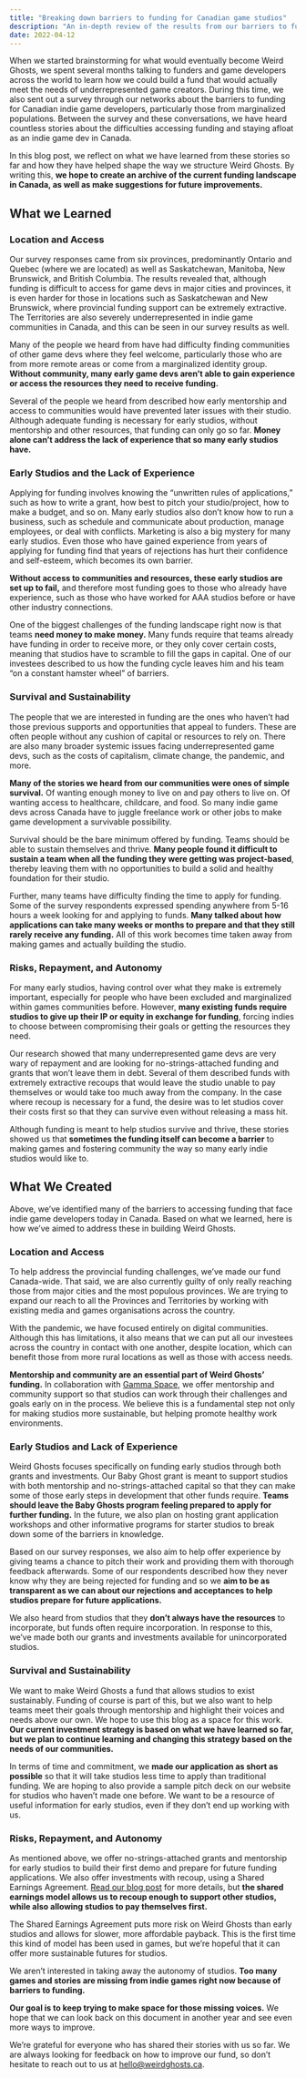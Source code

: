 ```yaml
---
title: "Breaking down barriers to funding for Canadian game studios"
description: "An in-depth review of the results from our barriers to funding survey."
date: 2022-04-12
---
```


When we started brainstorming for what would eventually become Weird Ghosts, we spent several months talking to funders and game developers across the world to learn how we could build a fund that would actually meet the needs of underrepresented game creators. During this time, we also sent out a survey through our networks about the barriers to funding for Canadian indie game developers, particularly those from marginalized populations. Between the survey and these conversations, we have heard countless stories about the difficulties accessing funding and staying afloat as an indie game dev in Canada.

In this blog post, we reflect on what we have learned from these stories so far and how they have helped shape the way we structure Weird Ghosts. By writing this, **we hope to create an archive of the current funding landscape in Canada, as well as make suggestions for future improvements.**

## What we Learned

### Location and Access

Our survey responses came from six provinces, predominantly Ontario and Quebec (where we are located) as well as Saskatchewan, Manitoba, New Brunswick, and British Columbia. The results revealed that, although funding is difficult to access for game devs in major cities and provinces, it is even harder for those in locations such as Saskatchewan and New Brunswick, where provincial funding support can be extremely extractive. The Territories are also severely underrepresented in indie game communities in Canada, and this can be seen in our survey results as well.

Many of the people we heard from have had difficulty finding communities of other game devs where they feel welcome, particularly those who are from more remote areas or come from a marginalized identity group. **Without community, many early game devs aren’t able to gain experience or access the resources they need to receive funding.**

Several of the people we heard from described how early mentorship and access to communities would have prevented later issues with their studio. Although adequate funding is necessary for early studios, without mentorship and other resources, that funding can only go so far. **Money alone can’t address the lack of experience that so many early studios have.**

### Early Studios and the Lack of Experience

Applying for funding involves knowing the “unwritten rules of applications,” such as how to write a grant, how best to pitch your studio/project, how to make a budget, and so on. Many early studios also don’t know how to run a business, such as schedule and communicate about production, manage employees, or deal with conflicts. Marketing is also a big mystery for many early studios. Even those who have gained experience from years of applying for funding find that years of rejections has hurt their confidence and self-esteem, which becomes its own barrier.

**Without access to communities and resources, these early studios are set up to fail,** and therefore most funding goes to those who already have experience, such as those who have worked for AAA studios before or have other industry connections.

One of the biggest challenges of the funding landscape right now is that teams **need money to make money.** Many funds require that teams already have funding in order to receive more, or they only cover certain costs, meaning that studios have to scramble to fill the gaps in capital. One of our investees described to us how the funding cycle leaves him and his team “on a constant hamster wheel” of barriers.

### Survival and Sustainability

The people that we are interested in funding are the ones who haven’t had those previous supports and opportunities that appeal to funders. These are often people without any cushion of capital or resources to rely on. There are also many broader systemic issues facing underrepresented game devs, such as the costs of capitalism, climate change, the pandemic, and more.

**Many of the stories we heard from our communities were ones of simple survival.** Of wanting enough money to live on and pay others to live on. Of wanting access to healthcare, childcare, and food. So many indie game devs across Canada have to juggle freelance work or other jobs to make game development a survivable possibility.

Survival should be the bare minimum offered by funding. Teams should be able to sustain themselves and thrive. **Many people found it difficult to sustain a team when all the funding they were getting was project-based**, thereby leaving them with no opportunities to build a solid and healthy foundation for their studio.

Further, many teams have difficulty finding the time to apply for funding. Some of the survey respondents expressed spending anywhere from 5-16 hours a week looking for and applying to funds. **Many talked about how applications can take many weeks or months to prepare and that they still rarely receive any funding.** All of this work becomes time taken away from making games and actually building the studio.

### Risks, Repayment, and Autonomy

For many early studios, having control over what they make is extremely important, especially for people who have been excluded and marginalized within games communities before. However, **many existing funds require studios to give up their IP or equity in exchange for funding**, forcing indies to choose between compromising their goals or getting the resources they need.

Our research showed that many underrepresented game devs are very wary of repayment and are looking for no-strings-attached funding and grants that won’t leave them in debt. Several of them described funds with extremely extractive recoups that would leave the studio unable to pay themselves or would take too much away from the company. In the case where recoup is necessary for a fund, the desire was to let studios cover their costs first so that they can survive even without releasing a mass hit.

Although funding is meant to help studios survive and thrive, these stories showed us that **sometimes the funding itself can become a barrier** to making games and fostering community the way so many early indie studios would like to.

## What We Created

Above, we’ve identified many of the barriers to accessing funding that face indie game developers today in Canada. Based on what we learned, here is how we’ve aimed to address these in building Weird Ghosts.

### Location and Access

To help address the provincial funding challenges, we’ve made our fund Canada-wide. That said, we are also currently guilty of only really reaching those from major cities and the most populous provinces. We are trying to expand our reach to all the Provinces and Territories by working with existing media and games organisations across the country.

With the pandemic, we have focused entirely on digital communities. Although this has limitations, it also means that we can put all our investees across the country in contact with one another, despite location, which can benefit those from more rural locations as well as those with access needs.

**Mentorship and community are an essential part of Weird Ghosts’ funding.** In collaboration with [Gamma Space](https://www.gammaspace.ca/), we offer mentorship and community support so that studios can work through their challenges and goals early on in the process. We believe this is a fundamental step not only for making studios more sustainable, but helping promote healthy work environments.

### Early Studios and Lack of Experience

Weird Ghosts focuses specifically on funding early studios through both grants and investments. Our Baby Ghost grant is meant to support studios with both mentorship and no-strings-attached capital so that they can make some of those early steps in development that other funds require. **Teams should leave the Baby Ghosts program feeling prepared to apply for further funding.** In the future, we also plan on hosting grant application workshops and other informative programs for starter studios to break down some of the barriers in knowledge.

Based on our survey responses, we also aim to help offer experience by giving teams a chance to pitch their work and providing them with thorough feedback afterwards. Some of our respondents described how they never know why they are being rejected for funding and so we **aim to be as transparent as we can about our rejections and acceptances to help studios prepare for future applications.**

We also heard from studios that they **don’t always have the resources** to incorporate, but funds often require incorporation. In response to this, we’ve made both our grants and investments available for unincorporated studios.

### Survival and Sustainability

We want to make Weird Ghosts a fund that allows studios to exist sustainably. Funding of course is part of this, but we also want to help teams meet their goals through mentorship and highlight their voices and needs above our own. We hope to use this blog as a space for this work. **Our current investment strategy is based on what we have learned so far, but we plan to continue learning and changing this strategy based on the needs of our communities.**

In terms of time and commitment, we **made our application as short as possible** so that it will take studios less time to apply than traditional funding. We are hoping to also provide a sample pitch deck on our website for studios who haven’t made one before. We want to be a resource of useful information for early studios, even if they don’t end up working with us.

### Risks, Repayment, and Autonomy

As mentioned above, we offer no-strings-attached grants and mentorship for early studios to build their first demo and prepare for future funding applications. We also offer investments with recoup, using a Shared Earnings Agreement. [Read our blog post](https://weirdghosts.ca/blog/how-we-make-investments) for more details, but **the shared earnings model allows us to recoup enough to support other studios, while also allowing studios to pay themselves first.**

The Shared Earnings Agreement puts more risk on Weird Ghosts than early studios and allows for slower, more affordable payback. This is the first time this kind of model has been used in games, but we’re hopeful that it can offer more sustainable futures for studios.

We aren’t interested in taking away the autonomy of studios. **Too many games and stories are missing from indie games right now because of barriers to funding.**

**Our goal is to keep trying to make space for those missing voices.** We hope that we can look back on this document in another year and see even more ways to improve.

We’re grateful for everyone who has shared their stories with us so far. We are always looking for feedback on how to improve our fund, so don’t hesitate to reach out to us at [hello@weirdghosts.ca](mailto:hello@weirdghosts.ca).
